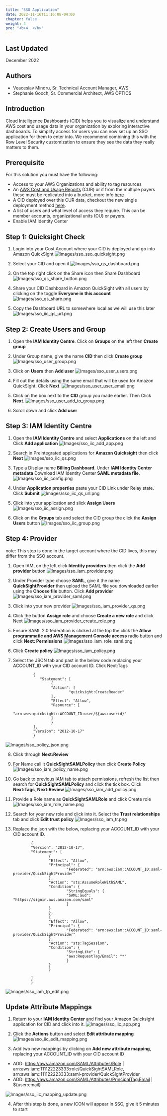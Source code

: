 ```yaml
---
title: "SSO Application"
date: 2022-11-16T11:16:08-04:00
chapter: false
weight: 4
pre: "<b>4. </b>"
---
```

## Last Updated

December 2022

## Authors
- Veaceslav Mindru, Sr. Technical Account Manager, AWS
- Stephanie Gooch, Sr. Commercial Architect, AWS OPTICS


## Introduction

Cloud Intelligence Dashboards (CID) helps you to visualize and understand AWS cost and usage data in your organization by exploring interactive dashboards. To simplify access for users you can now set up an SSO application for them to enter into. We recommend combining this with the Row Level Security customization to ensure they see the data they really matters to them. 

## Prerequisite

For this solution you must have the following:

* Access to your AWS Organizations and ability to tag resources
* An [AWS Cost and Usage Reports](https://docs.aws.amazon.com/cur/latest/userguide/what-is-cur.html) (CUR) or if from the multiple payers these must be replicated into a bucket, more info [here](https://wellarchitectedlabs.com/cost/100_labs/100_1_aws_account_setup/3_cur/#option-2-replicate-the-cur-bucket-to-your-cost-optimization-account-consolidate-multi-payer-curs)
* A CID deployed over this CUR data, checkout the new single deployment method [here](https://wellarchitectedlabs.com/cost/200_labs/200_cloud_intelligence/cost-usage-report-dashboards/dashboards/deploy_dashboards/). 
* A list of users and what level of access they require. This can be member accounts, organizational units (OU) or payers. 
* Enable IAM Identity Center 


## Step 1: Quicksight Check


1. Login into your Cost Account where your CID is deployed and go into Amazon QuickSight
![Images/sso_sso_quicksight.png](/Cost/200_Cloud_Intelligence/Images/sso/sso_quicksight.png?classes=lab_picture_small)

2. Select your CID and open it
![Images/sso_qs_dashboard.png](/Cost/200_Cloud_Intelligence/Images/sso/sso_qs_dashboard.png?classes=lab_picture_small)

3. On the top right click on the Share icon then Share Dashboard
![Images/sso_qs_share_button.png](/Cost/200_Cloud_Intelligence/Images/sso/sso_qs_share_button.png?classes=lab_picture_small)

4. Share your CID Dashboard in Amazon QuickSight with all users by clicking on the toggle **Everyone in this account**
![Images/sso_qs_share.png](/Cost/200_Cloud_Intelligence/Images/sso/sso_qs_share.png?classes=lab_picture_small)

5. Copy the Dashboard URL to somewhere local as we will use this later
![Images/sso_iic_qs_url.png](/Cost/200_Cloud_Intelligence/Images/sso/sso_iic_qs_url.png?classes=lab_picture_small)


## Step 2: Create Users and Group

1. Open the **IAM Identity Centre**. Click on **Groups** on the left then **Create group**

2. Under Group name, give the name **CID** then click **Create group**
![Images/sso_user_group.png](/Cost/200_Cloud_Intelligence/Images/sso/sso_user_group.png?classes=lab_picture_small)

4. Click on **Users** then **Add user**
![Images/sso_user_users.png](/Cost/200_Cloud_Intelligence/Images/sso/sso_user_users.png?classes=lab_picture_small)

5. Fill out the details using the same email that will be used for Amazon QuickSight. Click **Next**.
![Images/sso_user_user_email.png](/Cost/200_Cloud_Intelligence/Images/sso/sso_user_user_email.png?classes=lab_picture_small)

6. Click on the box next to the **CID** group you made earlier. Then Click **Next**.
![Images/sso_user_add_to_group.png](/Cost/200_Cloud_Intelligence/Images/sso/sso_user_add_to_group.png?classes=lab_picture_small)

7. Scroll down and click **Add user**



## Step 3: IAM Identity Centre

1. Open the **IAM Identity Centre** and select **Applications** on the left and Click **Add application**
![Images/sso_iic_add_app.png](/Cost/200_Cloud_Intelligence/Images/sso/sso_iic_add_app.png?classes=lab_picture_small)

2. Search in Preintegrated applications for **Amazon Quicksight** then click **Next**
![Images/sso_iic_qs.png](/Cost/200_Cloud_Intelligence/Images/sso/sso_iic_qs.png?classes=lab_picture_small)

3. Type a Display name **Billing Dashboard**. Under **IAM Identity Center metadata** Download IAM Identity Center **SAML metadata file**.
![Images/sso_iic_config.png](/Cost/200_Cloud_Intelligence/Images/sso/sso_iic_config.png?classes=lab_picture_small)

4. Under **Application properties** paste your CID Link under Relay state.  Click **Submit**
![Images/sso_iic_qs_url.png](/Cost/200_Cloud_Intelligence/Images/sso/sso_iic_qs_url.png?classes=lab_picture_small)

5. Click into your application and slick **Assign Users**
![Images/sso_iic_assign.png](/Cost/200_Cloud_Intelligence/Images/sso/sso_iic_assign.png?classes=lab_picture_small)

6. Click on the **Groups** tab and select the CID group the click the **Assign Users** button
![Images/sso_iic_group.png](/Cost/200_Cloud_Intelligence/Images/sso/sso_iic_group.png?classes=lab_picture_small)



## Step 4: Provider 
note: This step is done in the target account where the CID lives, this may differ from the SSO account. 

1. Open IAM, on the left click **Identity providers** then click the **Add provider** button
![Images/sso_iam_provider.png](/Cost/200_Cloud_Intelligence/Images/sso/sso_iam_provider.png?classes=lab_picture_small)

2. Under Provider type choose **SAML**, give it the name **QuickSightProvider** then upload the SAML file you downloaded earlier using the **Choose file** button. Click **Add provider**
![Images/sso_iam_provider_saml.png](/Cost/200_Cloud_Intelligence/Images/sso/sso_iam_provider_saml.png?classes=lab_picture_small)

3. Click into your new provider 
![Images/sso_iam_provider_qs.png](/Cost/200_Cloud_Intelligence/Images/sso/sso_iam_provider_qs.png?classes=lab_picture_small)

4. Click the button **Assign role** and choose **Create a new role** and click Next
![Images/sso_iam_provider_create_role.png](/Cost/200_Cloud_Intelligence/Images/sso/sso_iam_provider_create_role.png?classes=lab_picture_small)

5. Ensure SAML 2.0 federation is clicked at the top the click the **Allow programmatic and AWS Management Console access** radio button and click **Next: Permissions**
![Images/sso_iam_role_saml.png](/Cost/200_Cloud_Intelligence/Images/sso/sso_iam_role_saml.png?classes=lab_picture_small)

6. Click **Create policy**
![Images/sso_iam_policy.png](/Cost/200_Cloud_Intelligence/Images/sso/sso_iam_policy.png?classes=lab_picture_small)


7. Select the JSON tab and past in the below code replacing your ACCOUNT_ID with your CID account ID. Click Next:Tags

                {
                   "Statement": [
                        {
                        "Action": [
                                "quicksight:CreateReader"
                        ],
                        "Effect": "Allow",
                        "Resource": [
                                "arn:aws:quicksight::ACCOUNT_ID:user/${aws:userid}"
                        ]
                        }
                ],
                "Version": "2012-10-17"
                }


![Images/sso_policy_json.png](/Cost/200_Cloud_Intelligence/Images/sso/sso_policy_json.png?classes=lab_picture_small)

8. Click through **Next:Review**

9. For Name call it **QuickSightSAMLPolicy** then click **Create Policy**
![Images/sso_iam_policy_name.png](/Cost/200_Cloud_Intelligence/Images/sso/sso_iam_policy_name.png?classes=lab_picture_small)

10. Go back to previous IAM tab to attach permissions, refresh the list then search for **QuickSightSAMLPolicy** and click the tick box. Click **Next:Tags**, **Next:Review**
![Images/sso_iam_add_policy.png](/Cost/200_Cloud_Intelligence/Images/sso/sso_iam_add_policy.png?classes=lab_picture_small)

11. Provide a Role name as **QuickSightSAMLRole** and click Create role
![Images/sso_iam_role_name.png](/Cost/200_Cloud_Intelligence/Images/sso/sso_iam_role_name.png?classes=lab_picture_small)

12. Search for your new role and click into it. Select the **Trust relationships** tab and click **Edit trust policy**
![Images/sso_iam_tr.png](/Cost/200_Cloud_Intelligence/Images/sso/sso_iam_tr.png?classes=lab_picture_small)

13. Replace the json with the below, replacing your ACCOUNT_ID with your CID account ID.

                {
                "Version": "2012-10-17",
                "Statement": [
                        {
                        "Effect": "Allow",
                        "Principal": {
                                "Federated": "arn:aws:iam::ACCOUNT_ID:saml-provider/QuickSightProvider"
                        },
                        "Action": "sts:AssumeRoleWithSAML",
                        "Condition": {
                                "StringEquals": {
                                "SAML:aud": "https://signin.aws.amazon.com/saml"
                                }
                        }
                        },
                        {
                        "Effect": "Allow",
                        "Principal": {
                                "Federated": "arn:aws:iam::ACCOUNT_ID:saml-provider/QuickSightProvider"
                        },
                        "Action": "sts:TagSession",
                        "Condition": {
                                "StringLike": {
                                "aws:RequestTag/Email": "*"
                                }
                        }
                        }

                ]
                }

![Images/sso_iam_tp_edit.png](/Cost/200_Cloud_Intelligence/Images/sso/sso_iam_tp_edit.png?classes=lab_picture_small)

## Update Attribute Mappings

1. Return to your **IAM Identity Center** and find your Amazon Quicksight application for CID and click into it.
![Images/sso_iic_app.png](/Cost/200_Cloud_Intelligence/Images/sso/sso_iic_app.png?classes=lab_picture_small)

2. Click the **Actions** button and select **Edit attribute mapping**
![Images/sso_iic_edit_mapping.png](/Cost/200_Cloud_Intelligence/Images/sso/sso_iic_edit_mapping.png?classes=lab_picture_small)

3. Add two new mappings by clicking on **Add new attribute mapping**, replacing your ACCOUNT_ID with your CID account ID

* ADD: https://aws.amazon.com/SAML/Attributes/Role | arn:aws:iam::111122223333:role/QuickSightSAMLRole, arn:aws:iam::111122223333:saml-provider/QuickSightProvider
* ADD: https://aws.amazon.com/SAML/Attributes/PrincipalTag:Email | ${user:email}

![Images/sso_iic_mapping_update.png](/Cost/200_Cloud_Intelligence/Images/sso/sso_iic_mapping_update.png?classes=lab_picture_small)

4. After this step is done, a new ICON will appear in SSO, give it 5 minutes to start